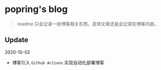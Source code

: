 # popring's blog

> readme 只会记录一些博客相关东西，具体文章还是会记录在博客内部。

## Update

2020-10-02

- 博客引入 `Github Actions` 实现自动化部署博客
